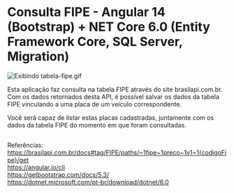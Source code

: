 # Consulta FIPE - Angular 14 (Bootstrap) + NET Core 6.0 (Entity Framework Core, SQL Server, Migration)

<img src="https://lh3.googleusercontent.com/drive-viewer/AITFw-wS7-N096hsDmSXuKWW1VvIWckHMdbol3IiL0jeeIK5aUdrUssa_GeRxqJlSx_bOb1OC48w5wuulX2fNz8I03cC6D0W=w1910-h927" class="ndfHFb-c4YZDc-HiaYvf-RJLb9c" alt="Exibindo tabela-fipe.gif" aria-hidden="true">

Esta aplicação faz consulta na tabela FIPE através do site brasilapi.com.br. Com os dados retornados desta API, é possível salvar os dados da tabela FIPE vinculando a uma placa de um veículo correspondente.

Você será capaz de listar estas placas cadastradas, juntamente com os dados da tabela FIPE do momento em que foram consultadas.

##

Referências: <br>
https://brasilapi.com.br/docs#tag/FIPE/paths/~1fipe~1preco~1v1~1{codigoFipe}/get <br>
https://angular.io/cli <br>
https://getbootstrap.com/docs/5.3/ <br>
https://dotnet.microsoft.com/pt-br/download/dotnet/6.0 <br>
